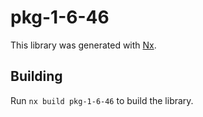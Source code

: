 # pkg-1-6-46

This library was generated with [Nx](https://nx.dev).

## Building

Run `nx build pkg-1-6-46` to build the library.
